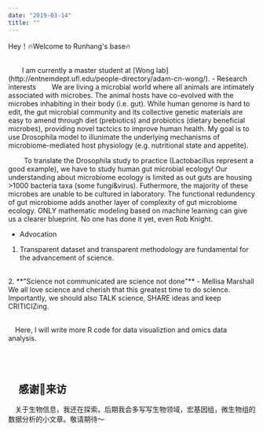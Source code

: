```yaml
---
date: "2019-03-14" 
title: ""
---
```

Hey！🔥Welcome to Runhang's base🔥

<br>
&emsp;&emsp;I am currently a master student at [Wong lab](http://entnemdept.ufl.edu/people-directory/adam-cn-wong/). 
- Research interests 
&emsp;&emsp;We are living a microbial world where all animals are intimately associated with microbes. The animal hosts have co-evolved with the microbes inhabiting in their body (i.e. gut). While human genome is hard to edit, the gut microbial community and its collective genetic materials are easy to amend through diet (prebiotics) and probiotics (dietary beneficial microbes), providing novel tactcics to improve human health. My goal is to use Drosophila model to illunimate the underlying mechanisms of microbiome-mediated host physiology (e.g. nutritional state and appetite). 

&emsp;&emsp; To translate the Drosophila study to practice (Lactobacillus represent a good example), we have to study human gut microbial ecology! Our understanding about microbiome ecology is limited as out guts are housing >1000 bacteria taxa (some fungi&virus). Futhermore, the majority of these microbes are unable to be cultured in laboratory. The functional redundency of gut microbiome adds another layer of complexity of gut microbiome ecology. ONLY mathematic modeling based on machine learning can give us a clearer blueprint. No one has done it yet, even Rob Knight.

- Advocation
1. Transparent dataset and transparent methodology are fundamental for the advancement of science. 
<br>
2. **"Science not communicated are science not done"** - Mellisa Marshall
We all love science and cherish that this greatest time to do science. Importantly, we should also TALK science, SHARE ideas and keep CRITICIZing.

<br>&emsp;Here, I will write more R code for data visualiztion and omics data analysis. 

<br><br>&emsp;感谢🙏来访
---
&emsp;关于生物信息，我还在探索。后期我会多写写生物领域，宏基因组，微生物组的数据分析的小文章。敬请期待～
